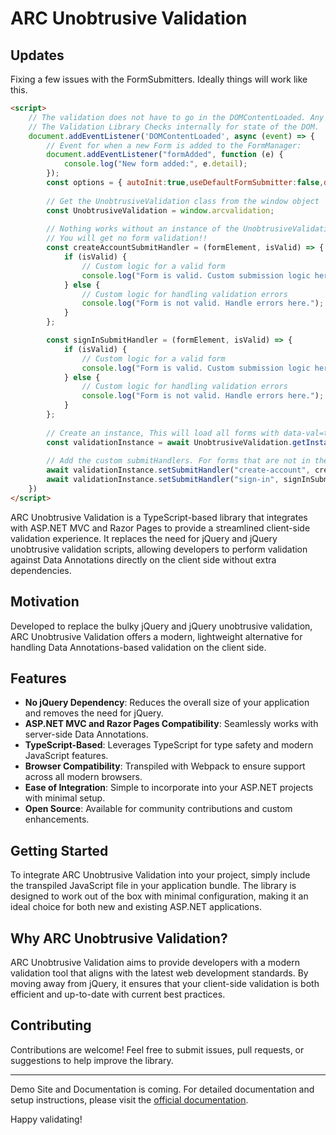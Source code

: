 # ARC Unobtrusive Validation

## Updates
Fixing a few issues with the FormSubmitters. Ideally things will work like this.
```html
<script>
    // The validation does not have to go in the DOMContentLoaded. Any async event or method will work..
    // The Validation Library Checks internally for state of the DOM.
	document.addEventListener('DOMContentLoaded', async (event) => {
        // Event for when a new Form is added to the FormManager:
        document.addEventListener("formAdded", function (e) {
            console.log("New form added:", e.detail);
        });
        const options = { autoInit:true,useDefaultFormSubmitter:false,debug:false }; 
		
        // Get the UnobtrusiveValidation class from the window object
        const UnobtrusiveValidation = window.arcvalidation;
		
        // Nothing works without an instance of the UnobtrusiveValidation class.
        // You will get no form validation!!
        const createAccountSubmitHandler = (formElement, isValid) => {
            if (isValid) {
                // Custom logic for a valid form
                console.log("Form is valid. Custom submission logic here.");
            } else {
                // Custom logic for handling validation errors
                console.log("Form is not valid. Handle errors here.");
            }
        };

        const signInSubmitHandler = (formElement, isValid) => {
            if (isValid) {
                // Custom logic for a valid form
                console.log("Form is valid. Custom submission logic here.");
            } else {
                // Custom logic for handling validation errors
                console.log("Form is not valid. Handle errors here.");
            }
        };
        
        // Create an instance, This will load all forms with data-val=true attributes.
        const validationInstance = await UnobtrusiveValidation.getInstance(options);
        
        // Add the custom submitHandlers. For forms that are not in the DOM yet we track the submitHandlers and apply then when the form decides to show up :)
        await validationInstance.setSubmitHandler("create-account", createAccountSubmitHandler);
        await validationInstance.setSubmitHandler("sign-in", signInSubmitHandler);
    })
</script>
```


ARC Unobtrusive Validation is a TypeScript-based library that integrates with ASP.NET MVC and Razor Pages to provide a streamlined client-side validation experience. It replaces the need for jQuery and jQuery unobtrusive validation scripts, allowing developers to perform validation against Data Annotations directly on the client side without extra dependencies.

## Motivation

Developed to replace the bulky jQuery and jQuery unobtrusive validation, ARC Unobtrusive Validation offers a modern, lightweight alternative for handling Data Annotations-based validation on the client side.

## Features

- **No jQuery Dependency**: Reduces the overall size of your application and removes the need for jQuery.
- **ASP.NET MVC and Razor Pages Compatibility**: Seamlessly works with server-side Data Annotations.
- **TypeScript-Based**: Leverages TypeScript for type safety and modern JavaScript features.
- **Browser Compatibility**: Transpiled with Webpack to ensure support across all modern browsers.
- **Ease of Integration**: Simple to incorporate into your ASP.NET projects with minimal setup.
- **Open Source**: Available for community contributions and custom enhancements.

## Getting Started

To integrate ARC Unobtrusive Validation into your project, simply include the transpiled JavaScript file in your application bundle. The library is designed to work out of the box with minimal configuration, making it an ideal choice for both new and existing ASP.NET applications.

## Why ARC Unobtrusive Validation?

ARC Unobtrusive Validation aims to provide developers with a modern validation tool that aligns with the latest web development standards. By moving away from jQuery, it ensures that your client-side validation is both efficient and up-to-date with current best practices.

## Contributing

Contributions are welcome! Feel free to submit issues, pull requests, or suggestions to help improve the library.

---
Demo Site and Documentation is coming.
For detailed documentation and setup instructions, please visit the [official documentation](#).

Happy validating!

